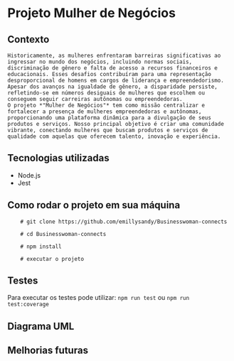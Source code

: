 # Projeto Mulher de Negócios

## Contexto
    Historicamente, as mulheres enfrentaram barreiras significativas ao ingressar no mundo dos negócios, incluindo normas sociais, discriminação de gênero e falta de acesso a recursos financeiros e educacionais. Esses desafios contribuíram para uma representação desproporcional de homens em cargos de liderança e empreendedorismo. Apesar dos avanços na igualdade de gênero, a disparidade persiste, refletindo-se em números desiguais de mulheres que escolhem ou conseguem seguir carreiras autônomas ou empreendedoras.
    O projeto *"Mulher de Negócios"* tem como missão centralizar e fortalecer a presença de mulheres empreendedoras e autônomas, proporcionando uma plataforma dinâmica para a divulgação de seus produtos e serviços. Nosso principal objetivo é criar uma comunidade vibrante, conectando mulheres que buscam produtos e serviços de qualidade com aquelas que oferecem talento, inovação e experiência.

## Tecnologias utilizadas
- Node.js
- Jest

## Como rodar o projeto em sua máquina
```
    # git clone https://github.com/emillysandy/Businesswoman-connects
    
    # cd Businesswoman-connects
    
    # npm install
    
    # executar o projeto
```
## Testes
Para executar os testes pode utilizar:
`npm run test` ou `npm run test:coverage`

## Diagrama UML

## Melhorias futuras